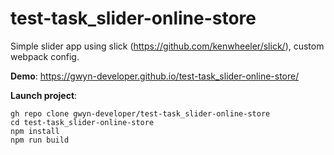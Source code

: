 # test-task_slider-online-store

Simple slider app using slick (https://github.com/kenwheeler/slick/), custom webpack config.

**Demo**:
https://gwyn-developer.github.io/test-task_slider-online-store/

**Launch project**:
```
gh repo clone gwyn-developer/test-task_slider-online-store
cd test-task_slider-online-store
npm install
npm run build
```